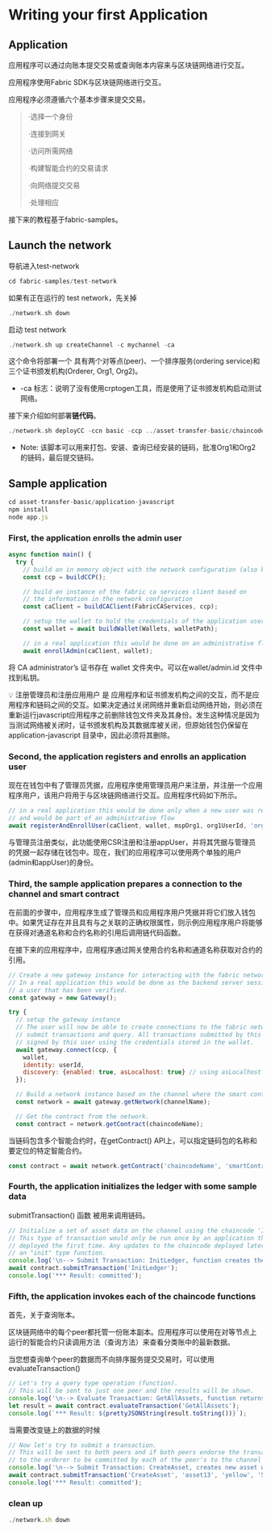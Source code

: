 # Writing your first Application

## Application

应用程序可以通过向账本提交交易或查询账本内容来与区块链网络进行交互。

应用程序使用Fabric SDK与区块链网络进行交互。

应用程序必须遵循六个基本步骤来提交交易。

> ·选择一个身份
> 
> 
> ·连接到网关
> 
> ·访问所需网络
> 
> ·构建智能合约的交易请求
> 
> ·向网络提交交易
> 
> ·处理相应
> 

接下来的教程基于fabric-samples。

## Launch the network

导航进入test-network

```go
cd fabric-samples/test-network
```

如果有正在运行的 test network，先关掉

```go
./network.sh down
```

启动 test network

```go
./network.sh up createChannel -c mychannel -ca
```

这个命令将部署一个 具有两个对等点(peer)、一个排序服务(ordering service)和三个证书颁发机构(Orderer, Org1, Org2)。

- -ca 标志：说明了没有使用crptogen工具，而是使用了证书颁发机构启动测试网络。

接下来介绍如何部署**链代码**。

```go
./network.sh deployCC -ccn basic -ccp ../asset-transfer-basic/chaincode-javascript/ -ccl javascript
```

- Note: 该脚本可以用来打包、安装、查询已经安装的链码，批准Org1和Org2的链码，最后提交链码。

## Sample application

```jsx
cd asset-transfer-basic/application-javascript
npm install
node app.js
```

### First, the application enrolls the admin user

```jsx
async function main() {
  try {
    // build an in memory object with the network configuration (also known as a connection profile)
    const ccp = buildCCP();

    // build an instance of the fabric ca services client based on
    // the information in the network configuration
    const caClient = buildCAClient(FabricCAServices, ccp);

    // setup the wallet to hold the credentials of the application user
    const wallet = await buildWallet(Wallets, walletPath);

    // in a real application this would be done on an administrative flow, and only once
    await enrollAdmin(caClient, wallet);
```

将 CA administrator’s 证书存在 wallet 文件夹中。可以在wallet/admin.id 文件中找到私钥。

<aside>
💡 注册管理员和注册应用用户 是 应用程序和证书颁发机构之间的交互，而不是应用程序和链码之间的交互。如果决定通过关闭网络并重新启动网络开始，则必须在重新运行javascript应用程序之前删除钱包文件夹及其身份。发生这种情况是因为当测试网络被关闭时，证书颁发机构及其数据库被关闭，但原始钱包仍保留在 application-javascript 目录中，因此必须将其删除。

</aside>

### Second, the application registers and enrolls an application user

现在在钱包中有了管理员凭据，应用程序使用管理员用户来注册，并注册一个应用程序用户，该用户将用于与区块链网络进行交互。应用程序代码如下所示。

```jsx
// in a real application this would be done only when a new user was required to be added
// and would be part of an administrative flow
await registerAndEnrollUser(caClient, wallet, mspOrg1, org1UserId, 'org1.department1');
```

与管理员注册类似，此功能使用CSR注册和注册appUser，并将其凭据与管理员的凭据一起存储在钱包中。现在，我们的应用程序可以使用两个单独的用户(admin和appUser)的身份。

### Third, the sample application prepares a connection to the channel and smart contract

在前面的步骤中，应用程序生成了管理员和应用程序用户凭据并将它们放入钱包中。如果凭证存在并且具有与之关联的正确权限属性，则示例应用程序用户将能够在获得对通道名称和合约名称的引用后调用链代码函数。

在接下来的应用程序中，应用程序通过网关使用合约名称和通道名称获取对合约的引用。

```jsx
// Create a new gateway instance for interacting with the fabric network.
// In a real application this would be done as the backend server session is setup for
// a user that has been verified.
const gateway = new Gateway();

try {
  // setup the gateway instance
  // The user will now be able to create connections to the fabric network and be able to
  // submit transactions and query. All transactions submitted by this gateway will be
  // signed by this user using the credentials stored in the wallet.
  await gateway.connect(ccp, {
    wallet,
    identity: userId,
    discovery: {enabled: true, asLocalhost: true} // using asLocalhost as this gateway is using a fabric network deployed locally
  });

  // Build a network instance based on the channel where the smart contract is deployed
  const network = await gateway.getNetwork(channelName);

  // Get the contract from the network.
  const contract = network.getContract(chaincodeName);
```

当链码包含多个智能合约时，在getContract() API上，可以指定链码包的名称和要定位的特定智能合约。

```jsx
const contract = await network.getContract('chaincodeName', 'smartContractName');
```

### Fourth, the application initializes the ledger with some sample data

submitTransaction() 函数 被用来调用链码。

```jsx
// Initialize a set of asset data on the channel using the chaincode 'InitLedger' function.
// This type of transaction would only be run once by an application the first time it was started after it
// deployed the first time. Any updates to the chaincode deployed later would likely not need to run
// an "init" type function.
console.log('\n--> Submit Transaction: InitLedger, function creates the initial set of assets on the ledger');
await contract.submitTransaction('InitLedger');
console.log('*** Result: committed');
```

### Fifth, the application invokes each of the chaincode functions

首先，关于查询账本。

区块链网络中的每个peer都托管一份账本副本。应用程序可以使用在对等节点上运行的智能合约只读调用方法（查询方法）来查看分类账中的最新数据。

当您想查询单个peer的数据而不向排序服务提交交易时，可以使用evaluateTransaction()

```jsx
// Let's try a query type operation (function).
// This will be sent to just one peer and the results will be shown.
console.log('\n--> Evaluate Transaction: GetAllAssets, function returns all the current assets on the ledger');
let result = await contract.evaluateTransaction('GetAllAssets');
console.log(`*** Result: ${prettyJSONString(result.toString())}`);
```

当需要改变链上的数据的时候

```jsx
// Now let's try to submit a transaction.
// This will be sent to both peers and if both peers endorse the transaction, the endorsed proposal will be sent
// to the orderer to be committed by each of the peer's to the channel ledger.
console.log('\n--> Submit Transaction: CreateAsset, creates new asset with ID, color, owner, size, and appraisedValue arguments');
await contract.submitTransaction('CreateAsset', 'asset13', 'yellow', '5', 'Tom', '1300');
console.log('*** Result: committed');
```

### clean up
```jsx
./network.sh down
```
